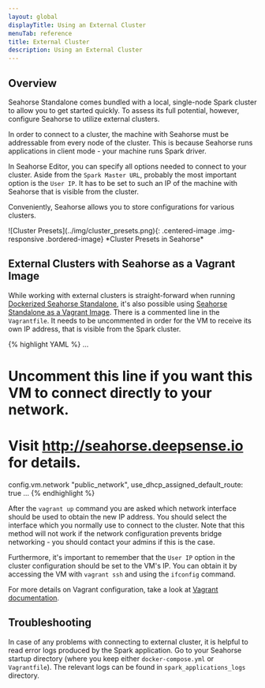 ```yaml
---
layout: global
displayTitle: Using an External Cluster
menuTab: reference
title: External Cluster
description: Using an External Cluster
---
```


## Overview

Seahorse Standalone comes bundled with a local, single-node Spark cluster to allow you to get started quickly.
To assess its full potential, however, configure Seahorse to utilize external clusters.

In order to connect to a cluster, the machine with Seahorse must be addressable from every node of the cluster.
This is because Seahorse runs applications in client mode - your machine runs Spark driver.

In Seahorse Editor, you can specify all options needed to connect to your cluster.
Aside from the `Spark Master URL`, probably the most important option is the `User IP`.
It has to be set to such an IP of the machine with Seahorse that is visible from the cluster.

Conveniently, Seahorse allows you to store configurations for various clusters.

<div class="centered-container" markdown="1">
  ![Cluster Presets](../img/cluster_presets.png){: .centered-image .img-responsive .bordered-image}
  *Cluster Presets in Seahorse*
</div>

## External Clusters with Seahorse as a Vagrant Image

While working with external clusters is straight-forward when running
[Dockerized Seahorse Standalone](../deployment/standalone.html#dockerized-seahorse-standalone),
it's also possible using [Seahorse Standalone as a Vagrant Image](../deployment/standalone.html#seahorse-standalone-as-a-vagrant-image).
There is a commented line in the `Vagrantfile`.
It needs to be uncommented in order for the VM to receive its own IP address, that is visible from
the Spark cluster.

{% highlight YAML %}
 ...
 # Uncomment this line if you want this VM to connect directly to your network.
 # Visit http://seahorse.deepsense.io for details.
 config.vm.network "public_network", use_dhcp_assigned_default_route: true
 ...
{% endhighlight %}

After the `vagrant up` command you are asked which network interface should be used to obtain
the new IP address. You should select the interface which you normally use to connect to the cluster.
Note that this method will not work if the network configuration prevents bridge
networking - you should contact your admins if this is the case.

Furthermore, it's important to remember that the `User IP` option in the cluster configuration
should be set to the VM's IP.
You can obtain it by accessing the VM with `vagrant ssh` and using the `ifconfig` command.

For more details on Vagrant configuration, take a look at
[Vagrant documentation](https://www.vagrantup.com/docs/networking/public_network.html).

## Troubleshooting

In case of any problems with connecting to external cluster, it is helpful to read error logs
produced by the Spark application. Go to your Seahorse startup directory
(where you keep either `docker-compose.yml` or `Vagrantfile`).
The relevant logs can be found in `spark_applications_logs` directory.
